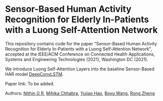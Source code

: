 # Sensor-Based Human Activity Recognition for Elderly In-Patients with a Luong Self-Attention Network

This repository contains code for the paper "Sensor-Based Human Activity Recognition for Elderly In-Patients with a Luong Self-Attention Network", accepted at the IEEE/ACM Conference on Connected Health Applications, Systems and Engineering Technologies (2021), Washington DC (2021).

We introduce Luong Self-Attention Layers into the baseline Sensor-Based HAR model [DeepConvLSTM](https://github.com/STRCWearlab/DeepConvLSTM). 

Paper link: To be added.

Authors: [Nithin G R](https://github.com/nithin-gr), [Mihika Chhabra](https://devfolio.co/@Mihikachh22), [Yujiao Hao](https://pulselab.humanities.mcmaster.ca/people/yujiao-hao/), [Boyu Wang](https://sites.google.com/site/borriewang/), [Rong Zheng](https://ca.linkedin.com/in/rong-zheng-1954b13)


